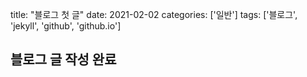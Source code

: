 title:  "블로그 첫 글"
date: 2021-02-02
categories: ['일반']
tags: ['블로그', 'jekyll', 'github', 'github.io']
## 블로그 글 작성 완료

